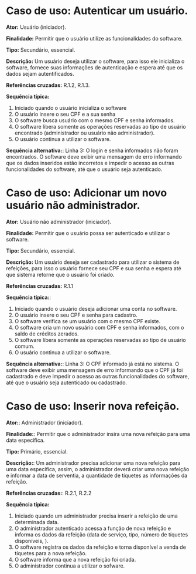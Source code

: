 # Caso de uso: Autenticar um usuário.

**Ator:** Usuário (iniciador).

**Finalidade:** Permitir que o usuário utilize as funcionalidades do software.

**Tipo:** Secundário, essencial.

**Descrição:** Um usuário deseja utilizar o software, para isso ele inicializa o software, fornece suas informações de autenticação e espera até que os dados sejam autentificados.

**Referências cruzadas:** R.1.2, R.1.3.

**Sequência típica:**
1. Iniciado quando o usuário inicializa o software
2. O usuário insere o seu CPF e a sua senha
3. O software busca usuário com o mesmo CPF e senha informados.
4. O software libera somente as operações reservadas ao tipo de usuário encontrado (administrador ou usuário não administrador).
5. O usuário continua a utilizar o software.

**Sequência alternativa:**: Linha 3: O login e senha informados não foram encontrados. O software deve exibir uma mensagem de erro informando que os dados inseridos estão incorretos e impedir o acesso as outras funcionalidades do software, até que o usuário seja autenticado.


# Caso de uso: Adicionar um novo usuário não administrador.

**Ator:** Usuário não administrador (iniciador).

**Finalidade:** Permitir que o usuário possa ser autenticado e utilizar o software.

**Tipo:** Secundário, essencial.

**Descrição:** Um usuário deseja ser cadastrado para utilizar o sistema de refeições, para isso o usuário fornece seu CPF e sua senha e espera até que sistema retorne que o usuário foi criado.

**Referências cruzadas:** R.1.1

**Sequência típica:**:
1. Iniciado quando o usuário deseja adicionar uma conta no software.
2. O usuário insere o seu CPF e senha para cadastro.
3. O software verifica se um usuário com o mesmo CPF existe.
4. O software cria um novo usuário com CPF e senha informados, com o saldo de créditos zerados.
5. O software libera somente as operações reservadas ao tipo de usuário comum.
6. O usuário continua a utilizar o software.

**Sequência alternativa:**: Linha 3: O CPF informado já está no sistema. O software deve exibir uma mensagem de erro informando que o CPF já foi cadastrado e deve impedir o acesso as outras funcionalidades do software, até que o usuário seja autenticado ou cadastrado.


# Caso de uso: Inserir nova refeição.

**Ator:**: Administrador (iniciador).

**Finalidade:**: Permitir que o administrador insira uma nova refeição para uma data específica.

**Tipo:** Primário, essencial.

**Descrição:**: Um administrador precisa adicionar uma nova refeição para uma data específica, assim, o administrador deverá criar uma nova refeição e informar a data de serventia, a quantidade de tíquetes as informações da refeição.

**Referências cruzadas:**: R.2.1, R.2.2

**Sequência típica:**
1. Iniciado quando um administrador precisa inserir a refeição de uma determinada data.
2. O administrador autenticado acessa a função de nova refeição e informa os dados da refeição (data de serviço, tipo, número de tíquetes disponíveis, ).
3. O software registra os dados da refeição e torna disponível a venda de tíquetes para a nova refeição.
4. O software informa que a nova refeição foi criada.
5. O administrador continua a utilizar o sofware.
